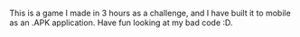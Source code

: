 This is a game I made in 3 hours as a challenge, and I have built it to mobile as an .APK application.
Have fun looking at my bad code :D.

